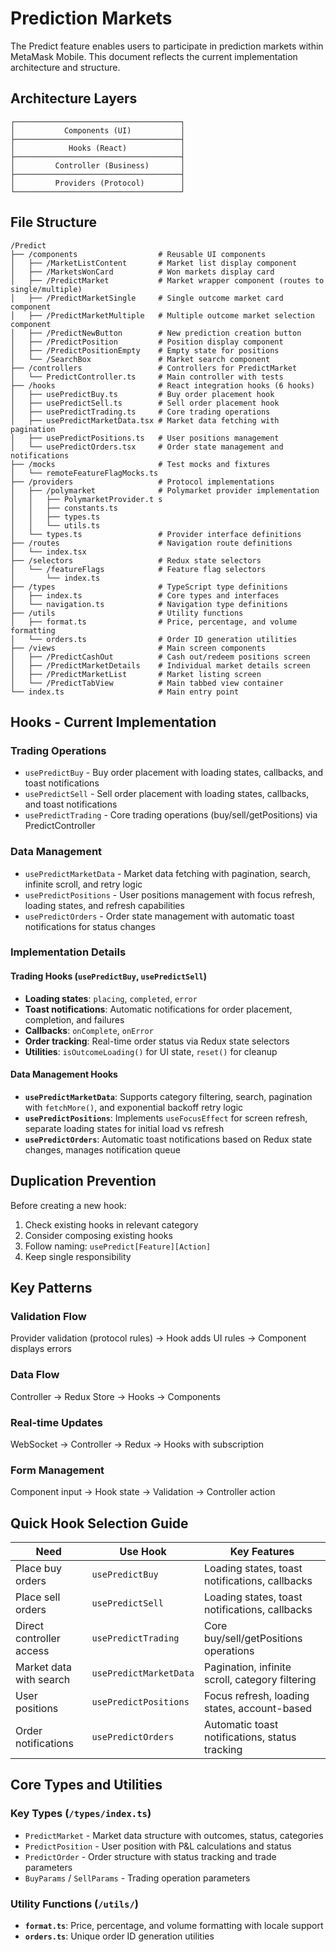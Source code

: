 # Prediction Markets

The Predict feature enables users to participate in prediction markets within MetaMask Mobile. This document reflects the current implementation architecture and structure.

## Architecture Layers

```
┌─────────────────────────────────────┐
│           Components (UI)           │
├─────────────────────────────────────┤
│            Hooks (React)            │
├─────────────────────────────────────┤
│         Controller (Business)       │
├─────────────────────────────────────┤
│         Providers (Protocol)        │
└─────────────────────────────────────┘
```

## File Structure

```
/Predict
├── /components                  # Reusable UI components
│   ├── /MarketListContent       # Market list display component
│   ├── /MarketsWonCard          # Won markets display card
│   ├── /PredictMarket           # Market wrapper component (routes to single/multiple)
│   ├── /PredictMarketSingle     # Single outcome market card component
│   ├── /PredictMarketMultiple   # Multiple outcome market selection component
│   ├── /PredictNewButton        # New prediction creation button
│   ├── /PredictPosition         # Position display component
│   ├── /PredictPositionEmpty    # Empty state for positions
│   └── /SearchBox               # Market search component
├── /controllers                 # Controllers for PredictMarket
│   └── PredictController.ts     # Main controller with tests
├── /hooks                       # React integration hooks (6 hooks)
│   ├── usePredictBuy.ts         # Buy order placement hook
│   ├── usePredictSell.ts        # Sell order placement hook
│   ├── usePredictTrading.ts     # Core trading operations
│   ├── usePredictMarketData.tsx # Market data fetching with pagination
│   ├── usePredictPositions.ts   # User positions management
│   └── usePredictOrders.tsx     # Order state management and notifications
├── /mocks                       # Test mocks and fixtures
│   └── remoteFeatureFlagMocks.ts
├── /providers                   # Protocol implementations
│   ├── /polymarket              # Polymarket provider implementation
│   │   ├── PolymarketProvider.t s
│   │   ├── constants.ts
│   │   ├── types.ts
│   │   └── utils.ts
│   └── types.ts                 # Provider interface definitions
├── /routes                      # Navigation route definitions
│   └── index.tsx
├── /selectors                   # Redux state selectors
│   └── /featureFlags            # Feature flag selectors
│       └── index.ts
├── /types                       # TypeScript type definitions
│   ├── index.ts                 # Core types and interfaces
│   └── navigation.ts            # Navigation type definitions
├── /utils                       # Utility functions
│   ├── format.ts                # Price, percentage, and volume formatting
│   └── orders.ts                # Order ID generation utilities
├── /views                       # Main screen components
│   ├── /PredictCashOut          # Cash out/redeem positions screen
│   ├── /PredictMarketDetails    # Individual market details screen
│   ├── /PredictMarketList       # Market listing screen
│   └── /PredictTabView          # Main tabbed view container
└── index.ts                     # Main entry point
```

## Hooks - Current Implementation

### Trading Operations

- `usePredictBuy` - Buy order placement with loading states, callbacks, and toast notifications
- `usePredictSell` - Sell order placement with loading states, callbacks, and toast notifications
- `usePredictTrading` - Core trading operations (buy/sell/getPositions) via PredictController

### Data Management

- `usePredictMarketData` - Market data fetching with pagination, search, infinite scroll, and retry logic
- `usePredictPositions` - User positions management with focus refresh, loading states, and refresh capabilities
- `usePredictOrders` - Order state management with automatic toast notifications for status changes

### Implementation Details

#### Trading Hooks (`usePredictBuy`, `usePredictSell`)

- **Loading states**: `placing`, `completed`, `error`
- **Toast notifications**: Automatic notifications for order placement, completion, and failures
- **Callbacks**: `onComplete`, `onError`
- **Order tracking**: Real-time order status via Redux state selectors
- **Utilities**: `isOutcomeLoading()` for UI state, `reset()` for cleanup

#### Data Management Hooks

- **`usePredictMarketData`**: Supports category filtering, search, pagination with `fetchMore()`, and exponential backoff retry logic
- **`usePredictPositions`**: Implements `useFocusEffect` for screen refresh, separate loading states for initial load vs refresh
- **`usePredictOrders`**: Automatic toast notifications based on Redux state changes, manages notification queue

## Duplication Prevention

Before creating a new hook:

1. Check existing hooks in relevant category
2. Consider composing existing hooks
3. Follow naming: `usePredict[Feature][Action]`
4. Keep single responsibility

## Key Patterns

### Validation Flow

Provider validation (protocol rules) → Hook adds UI rules → Component displays errors

### Data Flow

Controller → Redux Store → Hooks → Components

### Real-time Updates

WebSocket → Controller → Redux → Hooks with subscription

### Form Management

Component input → Hook state → Validation → Controller action

## Quick Hook Selection Guide

| Need                     | Use Hook               | Key Features                                    |
| ------------------------ | ---------------------- | ----------------------------------------------- |
| Place buy orders         | `usePredictBuy`        | Loading states, toast notifications, callbacks  |
| Place sell orders        | `usePredictSell`       | Loading states, toast notifications, callbacks  |
| Direct controller access | `usePredictTrading`    | Core buy/sell/getPositions operations           |
| Market data with search  | `usePredictMarketData` | Pagination, infinite scroll, category filtering |
| User positions           | `usePredictPositions`  | Focus refresh, loading states, account-based    |
| Order notifications      | `usePredictOrders`     | Automatic toast notifications, status tracking  |

## Core Types and Utilities

### Key Types (`/types/index.ts`)

- `PredictMarket` - Market data structure with outcomes, status, categories
- `PredictPosition` - User position with P&L calculations and status
- `PredictOrder` - Order structure with status tracking and trade parameters
- `BuyParams` / `SellParams` - Trading operation parameters

### Utility Functions (`/utils/`)

- **`format.ts`**: Price, percentage, and volume formatting with locale support
- **`orders.ts`**: Unique order ID generation utilities
